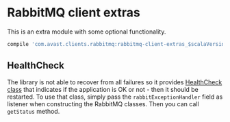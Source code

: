 # RabbitMQ client extras

This is an extra module with some optional functionality.

```groovy
compile 'com.avast.clients.rabbitmq:rabbitmq-client-extras_$scalaVersion:x.x.x'
```

## HealthCheck

The library is not able to recover from all failures so it
provides [HealthCheck class](src/main/scala/com/avast/clients/rabbitmq/extras/HealthCheck.scala)
that indicates if the application is OK or not - then it should be restarted. To use that class, simply pass the `rabbitExceptionHandler`
field as listener when constructing the RabbitMQ classes. Then you can call `getStatus` method.
